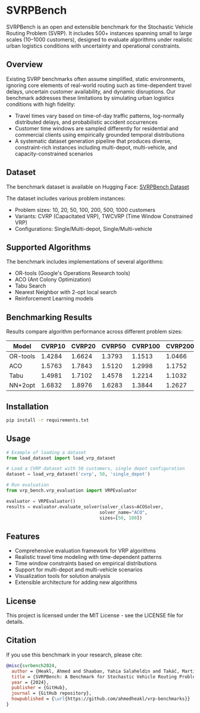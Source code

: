# SVRPBench

SVRPBench is an open and extensible benchmark for the Stochastic Vehicle Routing Problem (SVRP). It includes 500+ instances spanning small to large scales (10–1000 customers), designed to evaluate algorithms under realistic urban logistics conditions with uncertainty and operational constraints.

## Overview

Existing SVRP benchmarks often assume simplified, static environments, ignoring core elements of real-world routing such as time-dependent travel delays, uncertain customer availability, and dynamic disruptions. Our benchmark addresses these limitations by simulating urban logistics conditions with high fidelity:

- Travel times vary based on time-of-day traffic patterns, log-normally distributed delays, and probabilistic accident occurrences
- Customer time windows are sampled differently for residential and commercial clients using empirically grounded temporal distributions
- A systematic dataset generation pipeline that produces diverse, constraint-rich instances including multi-depot, multi-vehicle, and capacity-constrained scenarios

## Dataset

The benchmark dataset is available on Hugging Face:
[SVRPBench Dataset](https://huggingface.co/datasets/Yahias21/vrp_benchmark/tree/main)

The dataset includes various problem instances:
- Problem sizes: 10, 20, 50, 100, 200, 500, 1000 customers
- Variants: CVRP (Capacitated VRP), TWCVRP (Time Window Constrained VRP)
- Configurations: Single/Multi-depot, Single/Multi-vehicle

## Supported Algorithms

The benchmark includes implementations of several algorithms:
- OR-tools (Google's Operations Research tools)
- ACO (Ant Colony Optimization)
- Tabu Search
- Nearest Neighbor with 2-opt local search
- Reinforcement Learning models

## Benchmarking Results

Results compare algorithm performance across different problem sizes:

| Model    | CVRP10 | CVRP20 | CVRP50 | CVRP100 | CVRP200 | CVRP500 | CVRP1000 |
|----------|--------|--------|--------|---------|---------|---------|----------|
| OR-tools | 1.4284 | 1.6624 | 1.3793 | 1.1513  | 1.0466  | 0.8642  | -        |
| ACO      | 1.5763 | 1.7843 | 1.5120 | 1.2998  | 1.1752  | 1.0371  | 0.9254   |
| Tabu     | 1.4981 | 1.7102 | 1.4578 | 1.2214  | 1.1032  | 0.9723  | 0.8735   |
| NN+2opt  | 1.6832 | 1.8976 | 1.6283 | 1.3844  | 1.2627  | 1.1247  | 1.0123   |

## Installation

```bash
pip install -r requirements.txt
```

## Usage

```python
# Example of loading a dataset
from load_dataset import load_vrp_dataset

# Load a CVRP dataset with 50 customers, single depot configuration
dataset = load_vrp_dataset('cvrp', 50, 'single_depot')

# Run evaluation
from vrp_bench.vrp_evaluation import VRPEvaluator

evaluator = VRPEvaluator()
results = evaluator.evaluate_solver(solver_class=ACOSolver, 
                                   solver_name="ACO",
                                   sizes=[50, 100])
```

## Features

- Comprehensive evaluation framework for VRP algorithms
- Realistic travel time modeling with time-dependent patterns
- Time window constraints based on empirical distributions
- Support for multi-depot and multi-vehicle scenarios
- Visualization tools for solution analysis
- Extensible architecture for adding new algorithms

## License

This project is licensed under the MIT License - see the LICENSE file for details.

## Citation

If you use this benchmark in your research, please cite:

```bibtex
@misc{svrbench2024,
  author = {Heakl, Ahmed and Shaaban, Yahia Salaheldin and Takáč, Martin and Lahlou, Salem and Iklassov, Zangir},
  title = {SVRPBench: A Benchmark for Stochastic Vehicle Routing Problems},
  year = {2024},
  publisher = {GitHub},
  journal = {GitHub repository},
  howpublished = {\url{https://github.com/ahmedheakl/vrp-benchmarks}}
}
``` 